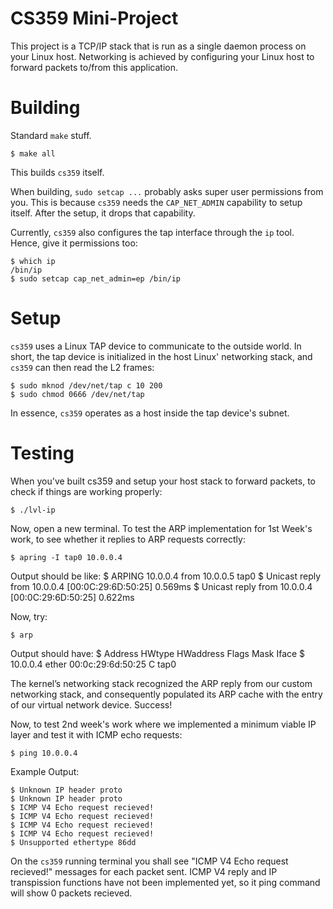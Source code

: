 # CS359 Mini-Project

This project is a TCP/IP stack that is run as a single daemon process on your Linux host. Networking is achieved by configuring your Linux host to forward packets to/from this application.

# Building

Standard `make` stuff.

    $ make all

This builds `cs359` itself.

When building, `sudo setcap ...` probably asks super user permissions from you. This is because `cs359` needs the `CAP_NET_ADMIN` capability to setup itself. After the setup, it drops that capability.

Currently, `cs359` also configures the tap interface through the `ip` tool. Hence, give it permissions too:

    $ which ip
    /bin/ip
    $ sudo setcap cap_net_admin=ep /bin/ip

# Setup

`cs359` uses a Linux TAP device to communicate to the outside world. In short, the tap device is initialized in the host Linux' networking stack, and `cs359` can then read the L2 frames:

    $ sudo mknod /dev/net/tap c 10 200
    $ sudo chmod 0666 /dev/net/tap

In essence, `cs359` operates as a host inside the tap device's subnet. 

# Testing

When you've built cs359 and setup your host stack to forward packets, to check if things are working properly:

    $ ./lvl-ip

Now, open a new terminal.
To test the ARP implementation for 1st Week's work, to see whether it replies to ARP requests correctly:

    $ apring -I tap0 10.0.0.4

Output should be like:
    $ ARPING 10.0.0.4 from 10.0.0.5 tap0
    $ Unicast reply from 10.0.0.4 [00:0C:29:6D:50:25]  0.569ms
    $ Unicast reply from 10.0.0.4 [00:0C:29:6D:50:25]  0.622ms

Now, try:

    $ arp

Output should have:
    $ Address                  HWtype  HWaddress           Flags Mask            Iface
    $ 10.0.0.4                 ether   00:0c:29:6d:50:25   C                     tap0

The kernel’s networking stack recognized the ARP reply from our custom networking stack, and consequently populated its ARP cache with the entry of our virtual network device. Success!

Now, to test 2nd week's work where we implemented a minimum viable IP layer and test it with ICMP echo requests:

    $ ping 10.0.0.4 
    
Example Output:

    $ Unknown IP header proto
    $ Unknown IP header proto
    $ ICMP V4 Echo request recieved!    
    $ ICMP V4 Echo request recieved!
    $ ICMP V4 Echo request recieved!
    $ ICMP V4 Echo request recieved!
    $ Unsupported ethertype 86dd

On the `cs359` running terminal you shall see "ICMP V4 Echo request recieved!" messages for each packet sent. ICMP V4 reply and IP transpission functions have not been implemented yet, so it ping command will show 0 packets recieved. 


